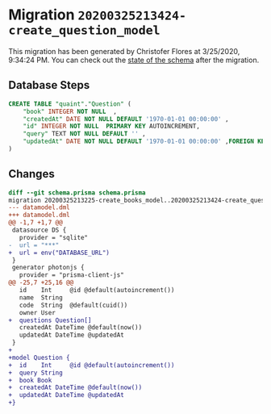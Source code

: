 # Migration `20200325213424-create_question_model`

This migration has been generated by Christofer Flores at 3/25/2020, 9:34:24 PM.
You can check out the [state of the schema](./schema.prisma) after the migration.

## Database Steps

```sql
CREATE TABLE "quaint"."Question" (
    "book" INTEGER NOT NULL  ,
    "createdAt" DATE NOT NULL DEFAULT '1970-01-01 00:00:00' ,
    "id" INTEGER NOT NULL  PRIMARY KEY AUTOINCREMENT,
    "query" TEXT NOT NULL DEFAULT '' ,
    "updatedAt" DATE NOT NULL DEFAULT '1970-01-01 00:00:00' ,FOREIGN KEY ("book") REFERENCES "Book"("id") ON DELETE RESTRICT ON UPDATE CASCADE
) 
```

## Changes

```diff
diff --git schema.prisma schema.prisma
migration 20200325213225-create_books_model..20200325213424-create_question_model
--- datamodel.dml
+++ datamodel.dml
@@ -1,7 +1,7 @@
 datasource DS {
   provider = "sqlite"
-  url = "***"
+  url = env("DATABASE_URL")
 }
 generator photonjs {
   provider = "prisma-client-js"
@@ -25,7 +25,16 @@
   id    Int     @id @default(autoincrement())
   name  String
   code  String  @default(cuid())
   owner User
+  questions Question[]
   createdAt DateTime @default(now())
   updatedAt DateTime @updatedAt
 }
+
+model Question {
+  id    Int     @id @default(autoincrement())
+  query String
+  book Book
+  createdAt DateTime @default(now())
+  updatedAt DateTime @updatedAt
+}
```



